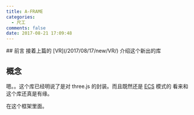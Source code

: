 ```yaml
---
title: A-FRAME
categories:
  - 尺工
comments: false
date: 2017-08-21 17:09:48
---
```

<p></p>
<!-- more -->
## 前言
接着上篇的 [VR](/2017/08/17/new/VR/) 介绍这个新出的库

## 概念
嗯。。这个库已经明说了是对 three.js 的封装。而且既然还是 [ECS](/2017/08/07/尺工/ECS/) 模式的
看来和这个库还真是有缘。

在这个框架里面。